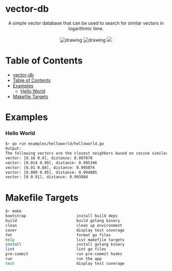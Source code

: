 # vector-db

<div align="center">
A simple vector database that can be used to search for similar vectors in logarithmic time.
<br>
<br>
<img src="https://github.com/tobias-mayer/vector-db/actions/workflows/test.yml/badge.svg" alt="drawing"/>
<img src="https://github.com/tobias-mayer/vector-db/actions/workflows/lint.yml/badge.svg" alt="drawing"/>
<a href="https://codecov.io/gh/tobias-mayer/vector-db" >
<img src="https://codecov.io/gh/tobias-mayer/vector-db/branch/master/graph/badge.svg?token=V3XINHNCKM"/>
</a>
</div>

# Table of Contents
<!--ts-->
- [vector-db](#vector-db)
- [Table of Contents](#table-of-contents)
- [Examples](#examples)
    - [Hello World](#hello-world)
- [Makefile Targets](#makefile-targets)

<!--te-->

# Examples

### Hello World
```sh
$> go run examples/helloworld/helloworld.go
Output:
The following vectors are the closest neighbors based on cosine similarity:
vector: [0.16 0.9], distance: 0.997870
vector: [0.014 0.99], distance: 0.995346
vector: [0.01 0.88], distance: 0.995074
vector: [0.009 0.95], distance: 0.994885
vector: [0 0.91], distance: 0.993884
```

# Makefile Targets
```sh
$> make
bootstrap                      install build deps
build                          build golang binary
clean                          clean up environment
cover                          display test coverage
fmt                            format go files
help                           list makefile targets
install                        install golang binary
lint                           lint go files
pre-commit                     run pre-commit hooks
run                            run the app
test                           display test coverage
```
